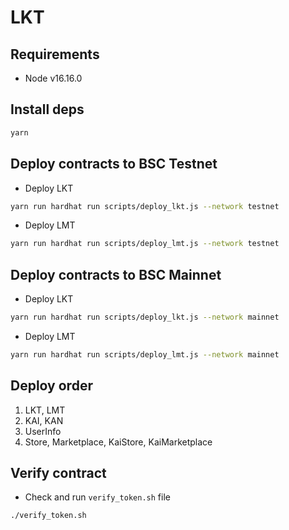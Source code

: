 # LKT

## Requirements

-   Node v16.16.0

## Install deps

```bash
yarn
```

## Deploy contracts to BSC Testnet

-   Deploy LKT

```bash
yarn run hardhat run scripts/deploy_lkt.js --network testnet
```

-   Deploy LMT

```bash
yarn run hardhat run scripts/deploy_lmt.js --network testnet
```

## Deploy contracts to BSC Mainnet

-   Deploy LKT

```bash
yarn run hardhat run scripts/deploy_lkt.js --network mainnet
```

-   Deploy LMT

```bash
yarn run hardhat run scripts/deploy_lmt.js --network mainnet
```

## Deploy order
1. LKT, LMT
2. KAI, KAN
3. UserInfo
4. Store, Marketplace, KaiStore, KaiMarketplace

## Verify contract
- Check and run `verify_token.sh` file
```bash
./verify_token.sh
```
